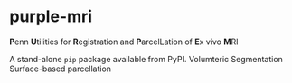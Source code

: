 # purple-mri
**P**enn **U**tilities for **R**egistration and **P**arcelLation of **E**x vivo **M**RI

A stand-alone `pip` package available from PyPI.
Volumteric Segmentation
Surface-based parcellation

